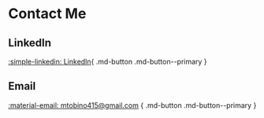 # Contact Me

## LinkedIn
[:simple-linkedin: LinkedIn](https://www.linkedin.com/in/matthew-tobino-704a631b8/){ .md-button .md-button--primary }

## Email
[:material-email: mtobino415@gmail.com](mailto:mtobino415@gmail.com) { .md-button .md-button--primary }
